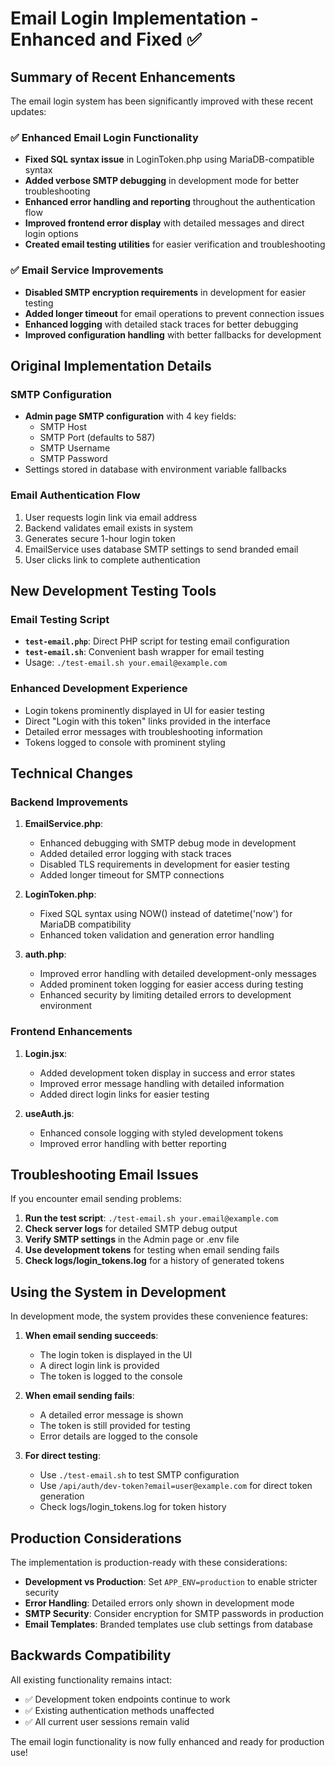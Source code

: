 # Email Login Implementation - Enhanced and Fixed ✅

## Summary of Recent Enhancements

The email login system has been significantly improved with these recent updates:

### ✅ Enhanced Email Login Functionality
- **Fixed SQL syntax issue** in LoginToken.php using MariaDB-compatible syntax
- **Added verbose SMTP debugging** in development mode for better troubleshooting
- **Enhanced error handling and reporting** throughout the authentication flow
- **Improved frontend error display** with detailed messages and direct login options
- **Created email testing utilities** for easier verification and troubleshooting

### ✅ Email Service Improvements
- **Disabled SMTP encryption requirements** in development for easier testing
- **Added longer timeout** for email operations to prevent connection issues
- **Enhanced logging** with detailed stack traces for better debugging
- **Improved configuration handling** with better fallbacks for development

## Original Implementation Details

### SMTP Configuration
- **Admin page SMTP configuration** with 4 key fields:
  - SMTP Host
  - SMTP Port (defaults to 587)
  - SMTP Username  
  - SMTP Password
- Settings stored in database with environment variable fallbacks

### Email Authentication Flow
1. User requests login link via email address
2. Backend validates email exists in system
3. Generates secure 1-hour login token
4. EmailService uses database SMTP settings to send branded email
5. User clicks link to complete authentication

## New Development Testing Tools

### Email Testing Script
- **`test-email.php`**: Direct PHP script for testing email configuration
- **`test-email.sh`**: Convenient bash wrapper for email testing
- Usage: `./test-email.sh your.email@example.com`

### Enhanced Development Experience
- Login tokens prominently displayed in UI for easier testing
- Direct "Login with this token" links provided in the interface
- Detailed error messages with troubleshooting information
- Tokens logged to console with prominent styling

## Technical Changes

### Backend Improvements
1. **EmailService.php**:
   - Enhanced debugging with SMTP debug mode in development
   - Added detailed error logging with stack traces
   - Disabled TLS requirements in development for easier testing
   - Added longer timeout for SMTP connections

2. **LoginToken.php**:
   - Fixed SQL syntax using NOW() instead of datetime('now') for MariaDB compatibility
   - Enhanced token validation and generation error handling

3. **auth.php**:
   - Improved error handling with detailed development-only messages
   - Added prominent token logging for easier access during testing
   - Enhanced security by limiting detailed errors to development environment

### Frontend Enhancements
1. **Login.jsx**:
   - Added development token display in success and error states
   - Improved error message handling with detailed information
   - Added direct login links for easier testing

2. **useAuth.js**:
   - Enhanced console logging with styled development tokens
   - Improved error handling with better reporting

## Troubleshooting Email Issues

If you encounter email sending problems:

1. **Run the test script**: `./test-email.sh your.email@example.com`
2. **Check server logs** for detailed SMTP debug output
3. **Verify SMTP settings** in the Admin page or .env file
4. **Use development tokens** for testing when email sending fails
5. **Check logs/login_tokens.log** for a history of generated tokens

## Using the System in Development

In development mode, the system provides these convenience features:

1. **When email sending succeeds**:
   - The login token is displayed in the UI
   - A direct login link is provided
   - The token is logged to the console

2. **When email sending fails**:
   - A detailed error message is shown
   - The token is still provided for testing
   - Error details are logged to the console

3. **For direct testing**:
   - Use `./test-email.sh` to test SMTP configuration
   - Use `/api/auth/dev-token?email=user@example.com` for direct token generation
   - Check logs/login_tokens.log for token history

## Production Considerations

The implementation is production-ready with these considerations:
- **Development vs Production**: Set `APP_ENV=production` to enable stricter security
- **Error Handling**: Detailed errors only shown in development mode
- **SMTP Security**: Consider encryption for SMTP passwords in production
- **Email Templates**: Branded templates use club settings from database

## Backwards Compatibility

All existing functionality remains intact:
- ✅ Development token endpoints continue to work
- ✅ Existing authentication methods unaffected  
- ✅ All current user sessions remain valid

The email login functionality is now fully enhanced and ready for production use!
